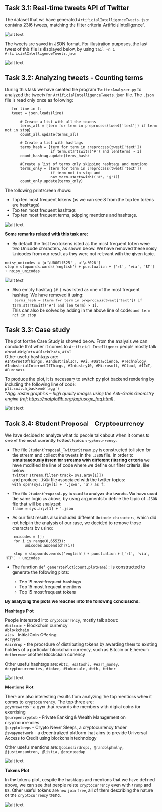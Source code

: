 ## Task 3.1: Real-time tweets API of Twitter ##

The dataset that we have generated `ArtificialIntelligenceTweets.json` contains 2316 tweets, matching the filter criteria 'ArtificialIntelligence'.

![alt text](https://github.com/ferdidolot/CLOUD-COMPUTING-CLASS-2018/blob/master/Lab3/Lab3.1_Output1.png)

The tweets are saved in JSON format. For illustration purposes, the last tweet of this file is displayed below, by using `tail -n 1 ArtificialIntelligenceTweets.json`

![alt text](https://github.com/ferdidolot/CLOUD-COMPUTING-CLASS-2018/blob/master/Lab3/Lab3.1_Output2.png)


## Task 3.2: Analyzing tweets - Counting terms ##

During this task we have created the program  `TwitterAnalyzer.py` to analyzed the tweets for `ArtificialIntelligenceTweets.json` file. The  `.json` file is read only once as following:
 ```
    for line in f:
    tweet = json.loads(line)

        # Create a list with all the tokens
        terms_all = [term for term in preprocess(tweet['text']) if term not in stop]
        count_all.update(terms_all)

        # Create a list with hashtags
        terms_hash = [term for term in preprocess(tweet['text'])
                      if term.startswith('#') and len(term) > 1]
        count_hashtag.update(terms_hash)

        #Create a list of terms only skipping hashtags and mentions
        terms_only = [term for term in preprocess(tweet['text'])
                      if term not in stop and
                      not term.startswith(('#', '@'))]
        count_only.update(terms_only)
 ```


  The following printscreen shows:

* Top ten most frequent tokens (as we can see 8 from the top ten tokens are hashtags)
* Top ten most frequent hashtags
* Top ten most frequent terms, skipping mentions and hashtags.

![alt text](https://github.com/ferdidolot/CLOUD-COMPUTING-CLASS-2018/blob/master/Lab3/Lab3.2_Output2.png)

**Some remarks related with this task are:**

* By default the first two tokens listed as the most frequent token were two Unicode characters, as shown below. We have removed these noisy Unicodes from our result as they were not relevant with the given topic. <br/>
```
noisy_unicodes = [u'\U0001f525' , u'\u2026']
stop = stopwords.words('english') + punctuation + ['rt', 'via', 'RT'] + noisy_unicodes
```



![alt text](https://github.com/raisauku/CLOUD-COMPUTING-CLASS-2018/blob/master/Lab3/Lab3.2_Output1.png)


* Also empty hashtag `(# )` was listed as one of the most frequent hashtag. We have removed it using: <br/>
` terms_hash = [term for term in preprocess(tweet['text']) if term.startswith('#') and len(term) > 1]`. <br/>
  This can also be solved by adding in the above line of code: `and term not in stop`

## Task 3.3: Case study ##

The plot for the Case Study is showed below. From the analysis we can conclude that when it comes to `Artificial Intelligence` people mostly talk about `#BigData` `#BlockChain`, `#IoT`. <br/>
Other useful hashtags are:<br/>
`#InternetOfThings, #IndustrialIoT, #Ai, #DataScience, #Technology, #IndustrialInternetIfThings, #Industry40, #Microsoft, #Cloud, #IIoT, #Business`

To produce the plot, it is necessary to switch py plot backend rendering by including the following line of code:<br/>
`plt.switch_backend('agg')`  <br/>
\**Agg: raster graphics – high quality images using the Anti-Grain Geometry engine (ref: https://matplotlib.org/faq/usage_faq.html)*.

![alt text](https://github.com/ferdidolot/CLOUD-COMPUTING-CLASS-2018/blob/master/Lab3/CaseStudy.png)

## Task 3.4: Student Proposal - Cryptocurrency ##

We have decided to analyze what do people talk about when it comes to one of the most currently hottest topics `cryptocurrency`.

* The file `StudentProposal_TwitterStream.py` is constructed to listen for the stream and collect the tweets in the `.JSON` file.
In order to **simultaneously listen for streams with different filtering criteria** we have modified the line of code where we define our filter criteria, like below: <br/>
`twitter_stream.filter(track=[sys.argv[1]])` <br/>
and produce `.JSON` file associated with the twitter topics: <br/>
`with open(sys.argv[1] + '.json', 'a') as f:` <br/>

* The file `StudentProposal.py` is used to analyze the tweets. We have used the same logic as above, by using arguments to define the topic of `.JSON` file
that will be analyzed: <br/>
`fname = sys.argv[1] + '.json` <br/>

* As our first results also included different `Unicode characters`, which did not help in the analysis of our case, we decided to remove those characters by using:
```
    unicodes = [];
    for i in range(0,65533):
         unicodes.append(chr(i))
    
    stop = stopwords.words('english') + punctuation + ['rt', 'via', 'RT'] + unicodes
```

* The function `def generatePlot(count,plotName):` is constructed to generate the following plots:

    * Top 15 most frequent hashtags
    * Top 15 most frequent mentions
    * Top 15 most frequent tokens

**By analyzing the plots we reached into the following conclusions:**

**Hashtags Plot**

People interested into `cryptocurrency`, mostly talk about: <br/>
 `#bitcoin` - Blockchain currency<br/>
 `#blockchain`<br/>
 `#ico` - Initial Coin Offering <br/>
 `#crypto` <br/>
 `#airdrop` - the procedure of distributing tokens by awarding them to existing holders of a particular blockchain currency, such as Bitcoin or Ethereum
 `#ethereum`- another Blockchain currency

Other useful hashtags are: `#btc, #satoshi, #earn_money, #cryptocurrencies, #token, #tokensale, #eth, #ether`

![alt text](https://github.com/ferdidolot/CLOUD-COMPUTING-CLASS-2018/blob/master/Lab3/StudentProposal_Hashtags.png)

**Mentions Plot**

There are also interesting results from analyzing the top mentions when it comes to `cryptocurrency`.
The top-three are:<br/>
`@gymrewards` - a gym that rewards the members with digital coins for exercising <br/>
`@europencryptob` - Private Banking & Wealth Management on cryptocurrencies <br />
`@cryptoleeps` - Crypto Never Sleeps,  a cryptocurrency trader <br />
`@swapynetwork` - a decentralized platform that aims to provide Universal Access to Credit using blockchain technology <br/>


Other useful mentions are: `@coinsairdrops, @randolphmlny, @justionsuntron, @listia, @coinseedap`

![alt text](https://github.com/ferdidolot/CLOUD-COMPUTING-CLASS-2018/blob/master/Lab3/StudentProposal_Mentions.png)


**Tokens Plot**

In the tokens plot, despite the hashtags and mentions that we have defined above, we can see that people relate `cryptocurrency` even with `trump` and `US`.
Other useful tokens are `new` `join` `free`, all of them describing the nature of the `cryptocurrency` trend.

![alt text](https://github.com/ferdidolot/CLOUD-COMPUTING-CLASS-2018/blob/master/Lab3/StudentProposal_Tokens.png)
